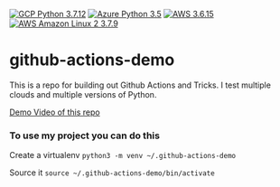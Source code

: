 [![GCP Python 3.7.12](https://github.com/quackers8me/cloud-course-gcp-eg1/actions/workflows/gcp.yml/badge.svg)](https://github.com/quackers8me/cloud-course-gcp-eg1/actions/workflows/gcp.yml)
[![Azure Python 3.5](https://github.com/quackers8me/cloud-course-gcp-eg1/actions/workflows/main.yml/badge.svg)](https://github.com/quackers8me/cloud-course-gcp-eg1/actions/workflows/main.yml)
[![AWS 3.6.15](https://github.com/quackers8me/cloud-course-gcp-eg1/actions/workflows/aws.yml/badge.svg)](https://github.com/quackers8me/cloud-course-gcp-eg1/actions/workflows/aws.yml)
[![AWS Amazon Linux 2 3.7.9](https://github.com/quackers8me/cloud-course-gcp-eg1/actions/workflows/aws-linux2.yml/badge.svg)](https://github.com/quackers8me/cloud-course-gcp-eg1/actions/workflows/aws-linux2.yml)

# github-actions-demo
This is a repo for building out Github Actions and Tricks.  I test multiple clouds and multiple versions of Python.


[Demo Video of this repo](https://www.youtube.com/watch?v=4gbUYOgALik)

### To use my project you can do this

Create a virtualenv
```python3 -m venv ~/.github-actions-demo```

Source it
```source ~/.github-actions-demo/bin/activate```
